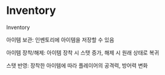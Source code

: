 # Inventory
 Inventory
 
아이템 보관: 인벤토리에 아이템을 저장할 수 있음

아이템 장착/해제: 아이템 장착 시 스탯 증가, 해제 시 원래 상태로 복귀

스탯 반영: 장착한 아이템에 따라 플레이어의 공격력, 방어력 변화

